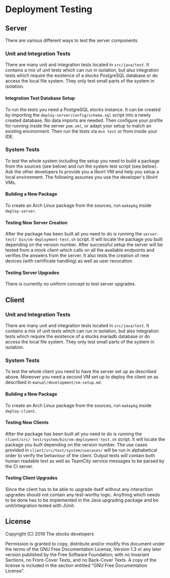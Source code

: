 # Deployment Testing

## Server

There are various different ways to test the server components

### Unit and Integration Tests

There are many unit and integration tests located in `src/java/test`.
It contains a mix of unit tests which can run in isolation, but also
integration tests which require the existence of a stocks
PostgreSQL database or do access the local file system. They only test small
parts of the system in isolation.

#### Integration Test Database Setup

To run the tests you need a PostgreSQL stocks instance. It can be created by
importing the `deploy-server/config/schema.sql` script into a newly created
database. No data imports are needed. Then configure your profile for running
inside the server `pom.xml`, or adapt your setup to match an existing
environment. Then run the tests via `mvn test` or from inside your IDE.

### System Tests

To test the whole system including the setup you need to build a package from
the sources (see below) and run the system test script (see below).
Ask the other developers to provide you a libvirt VM and help you setup a
local environment. The following assumes you use the developer's libvirt VMs.

#### Building a New Package

To create an Arch Linux package from the sources, run `makepkg` inside
`deploy-server`.

#### Testing New Server Creation

After the package has been built all you need to do is running the `server-test/
bin/vm-deployment-test.sh` script. It will locate the package you
built depending on the version number.
After successful setup the server will be tested from a mock client which calls
on all the available endpoints and verifies the answers from the server. It
also tests the creation of new devices (with certificate handling) as well
as user revocation.

#### Testing Server Upgrades

There is currently no uniform concept to test server upgrades.

## Client

### Unit and Integration Tests

There are many unit and integration tests located in `src/java/test`.
It contains a mix of unit tests which can run in isolation, but also
integration tests which require the existence of a stocks
mariadb database or do access the local file system. They only test small
parts of the system in isolation.

### System Tests

To test the whole client you need to have the server set up as described above.
Moreover you need a second VM set up to deploy the client on as described in
`manual/development/vm-setup.md`.

#### Building a New Package

To create an Arch Linux package from the sources, run `makepkg` inside
`deploy-client`.

#### Testing New Clients

After the package has been built all you need to do is running the `client/src/
test/system/bin/vm-deployment-test.sh` script. It will locate the package you
built depending on the version number.
The use cases provided in `client/src/test/system/usecases/` will be run in
alphabetical order to verify the behaviour of the client.
Output texts will contain both human readable text as well as TeamCity
service messages to be parsed by the CI server.

#### Testing Client Upgrades

Since the client has to be able to upgrade itself without any interaction
upgrades should not contain any test-worthy logic. Anything which needs to be
done has to be implemented in the Java upgrading package and be unit/integration
tested with JUnit.

## License

Copyright (C)  2019  The stocks developers

Permission is granted to copy, distribute and/or modify this document
under the terms of the GNU Free Documentation License, Version 1.3
or any later version published by the Free Software Foundation;
with no Invariant Sections, no Front-Cover Texts, and no Back-Cover Texts.
A copy of the license is included in the section entitled "GNU
Free Documentation License".